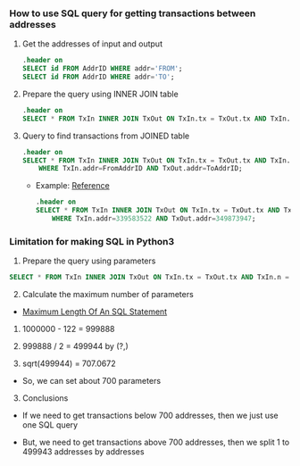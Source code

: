 ### How to use SQL query for getting transactions between addresses

1. Get the addresses of input and output

    ```sql
    .header on
    SELECT id FROM AddrID WHERE addr='FROM';
    SELECT id FROM AddrID WHERE addr='TO';
    ```

2. Prepare the query using INNER JOIN table

    ```sql
    .header on
    SELECT * FROM TxIn INNER JOIN TxOut ON TxIn.tx = TxOut.tx AND TxIn.n = TxOut.n LIMIT 10;
    ```

3. Query to find transactions from JOINED table

    ```sql
    .header on
    SELECT * FROM TxIn INNER JOIN TxOut ON TxIn.tx = TxOut.tx AND TxIn.n = TxOut.n 
        WHERE TxIn.addr=FromAddrID AND TxOut.addr=ToAddrID;
    ```

    - Example: [Reference](https://www.blockchain.com/btc/tx/677b67a894d2587c423976ed65131d5ea730d9bd164e7692beffc0441f40eebf)
        
        ```sql
        .header on
        SELECT * FROM TxIn INNER JOIN TxOut ON TxIn.tx = TxOut.tx AND TxIn.n = TxOut.n 
            WHERE TxIn.addr=339583522 AND TxOut.addr=349873947;
        ```
        
### Limitation for making SQL in Python3

1. Prepare the query using parameters

  ```sql
  SELECT * FROM TxIn INNER JOIN TxOut ON TxIn.tx = TxOut.tx AND TxIn.n = TxOut.n WHERE TxIn.addr IN () AND TxOut.addr IN ();
  ```

2. Calculate the maximum number of parameters

  - [Maximum Length Of An SQL Statement](https://www.sqlite.org/limits.html)
  
  1. 1000000 - 122 = 999888
  
  2. 999888 / 2 = 499944 by (?,)
  
  3. sqrt(499944) = 707.0672
  
  - So, we can set about 700 parameters

3. Conclusions

  - If we need to get transactions below 700 addresses, then we just use one SQL query
  
  - But, we need to get transactions above 700 addresses, then we split 1 to 499943 addresses by addresses
